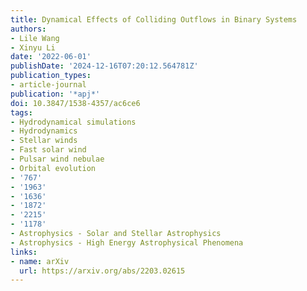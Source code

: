 ```yaml
---
title: Dynamical Effects of Colliding Outflows in Binary Systems
authors:
- Lile Wang
- Xinyu Li
date: '2022-06-01'
publishDate: '2024-12-16T07:20:12.564781Z'
publication_types:
- article-journal
publication: '*apj*'
doi: 10.3847/1538-4357/ac6ce6
tags:
- Hydrodynamical simulations
- Hydrodynamics
- Stellar winds
- Fast solar wind
- Pulsar wind nebulae
- Orbital evolution
- '767'
- '1963'
- '1636'
- '1872'
- '2215'
- '1178'
- Astrophysics - Solar and Stellar Astrophysics
- Astrophysics - High Energy Astrophysical Phenomena
links:
- name: arXiv
  url: https://arxiv.org/abs/2203.02615
---
```

